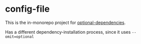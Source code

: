 # config-file

This is the in-monorepo project for [optional-dependencies](/e2e/optional-dependencies).

Has a different dependency-installation process, since it uses `--omit=optional`
